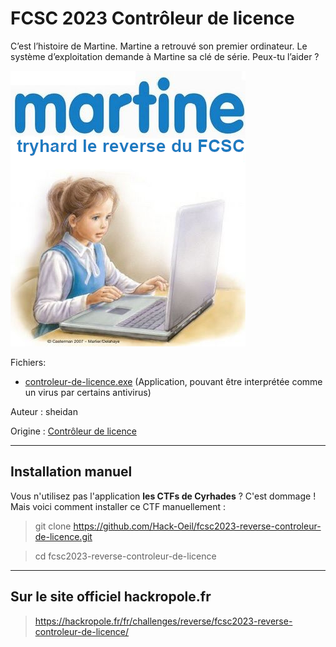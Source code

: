# FCSC 2023 Contrôleur de licence

C’est l’histoire de Martine. Martine a retrouvé son premier ordinateur. Le système d’exploitation demande à Martine sa clé de série. Peux-tu l’aider ?


![martine.png](martine.png)

Fichiers:
- [controleur-de-licence.exe](https://hackropole.fr/challenges/fcsc2023-reverse-controleur-de-licence/public/controleur-de-licence.exe)  (Application, pouvant être interprétée comme un virus par certains antivirus)


Auteur : sheidan


Origine : [Contrôleur de licence](https://hackropole.fr/fr/challenges/reverse/fcsc2023-reverse-controleur-de-licence/)



-----------


## Installation manuel
Vous n'utilisez pas l'application **les CTFs de Cyrhades** ? C'est dommage !
Mais voici comment installer ce CTF manuellement :

> git clone https://github.com/Hack-Oeil/fcsc2023-reverse-controleur-de-licence.git

> cd fcsc2023-reverse-controleur-de-licence


-----------


## Sur le site officiel hackropole.fr
> https://hackropole.fr/fr/challenges/reverse/fcsc2023-reverse-controleur-de-licence/